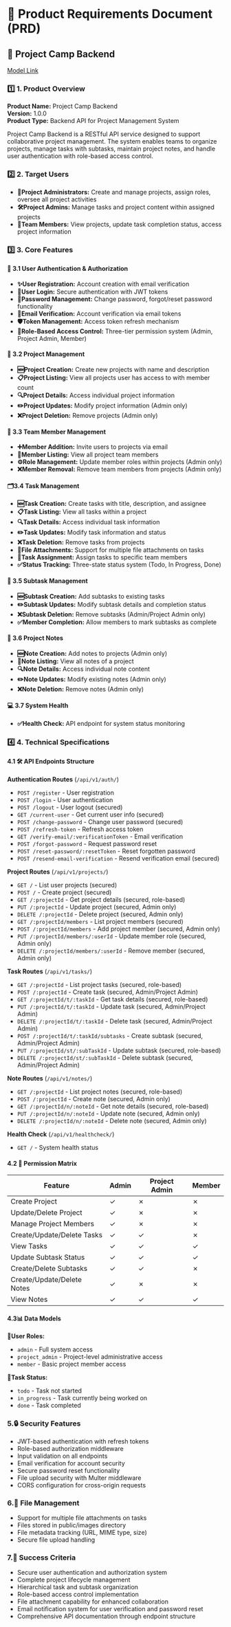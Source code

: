 # 📝 Product Requirements Document (PRD)

## 🚀 Project Camp Backend

[Model Link](https://app.eraser.io/workspace/YrH5ZFPlighkdAiY5nch?origin=share)

### 1️⃣ 1. Product Overview

**Product Name:** Project Camp Backend  
**Version:** 1.0.0  
**Product Type:** Backend API for Project Management System

Project Camp Backend is a RESTful API service designed to support collaborative project management. The system enables teams to organize projects, manage tasks with subtasks, maintain project notes, and handle user authentication with role-based access control.

### 2️⃣ 2. Target Users

- **👑Project Administrators:** Create and manage projects, assign roles, oversee all project activities
- **🛠Project Admins:** Manage tasks and project content within assigned projects
- **👥Team Members:** View projects, update task completion status, access project information

### 3️⃣ 3. Core Features

#### 🔐 3.1 User Authentication & Authorization

- **✨User Registration:** Account creation with email verification
- **🔑User Login:** Secure authentication with JWT tokens
- **🔄Password Management:** Change password, forgot/reset password functionality
- **📧Email Verification:** Account verification via email tokens
- **🛡Token Management:** Access token refresh mechanism
- **👤Role-Based Access Control:** Three-tier permission system (Admin, Project Admin, Member)

#### 📂 3.2 Project Management

- **🆕Project Creation:** Create new projects with name and description
- **📋Project Listing:** View all projects user has access to with member count
- **🔍Project Details:** Access individual project information
- **✏️Project Updates:** Modify project information (Admin only)
- **❌Project Deletion:** Remove projects (Admin only)

#### 👥 3.3 Team Member Management

- **➕Member Addition:** Invite users to projects via email
- **📄Member Listing:** View all project team members
- **⚙️Role Management:** Update member roles within projects (Admin only)
- **❌Member Removal:** Remove team members from projects (Admin only)

#### 🗂3.4 Task Management

- **🆕Task Creation:** Create tasks with title, description, and assignee
- **📋Task Listing:** View all tasks within a project
- **🔍Task Details:** Access individual task information
- **✏️Task Updates:** Modify task information and status
- **❌Task Deletion:** Remove tasks from projects
- **📎File Attachments:** Support for multiple file attachments on tasks
- **👤Task Assignment:** Assign tasks to specific team members
- **✅Status Tracking:** Three-state status system (Todo, In Progress, Done)

#### 🧩 3.5 Subtask Management

- **🆕Subtask Creation:** Add subtasks to existing tasks
- **✏️Subtask Updates:** Modify subtask details and completion status
- **❌Subtask Deletion:** Remove subtasks (Admin/Project Admin only)
- **✅Member Completion:** Allow members to mark subtasks as complete

#### 📝 3.6 Project Notes

- **🆕Note Creation:** Add notes to projects (Admin only)
- **📄Note Listing:** View all notes of a project
- **🔍Note Details:** Access individual note content
- **✏️Note Updates:** Modify existing notes (Admin only)
- **❌Note Deletion:** Remove notes (Admin only)

#### 💻 3.7 System Health

- **✅Health Check:** API endpoint for system status monitoring

### 4️⃣ 4. Technical Specifications

#### 4.1 🛠 API Endpoints Structure

**Authentication Routes** (`/api/v1/auth/`)

- `POST /register` - User registration
- `POST /login` - User authentication
- `POST /logout` - User logout (secured)
- `GET /current-user` - Get current user info (secured)
- `POST /change-password` - Change user password (secured)
- `POST /refresh-token` - Refresh access token
- `GET /verify-email/:verificationToken` - Email verification
- `POST /forgot-password` - Request password reset
- `POST /reset-password/:resetToken` - Reset forgotten password
- `POST /resend-email-verification` - Resend verification email (secured)

**Project Routes** (`/api/v1/projects/`)

- `GET /` - List user projects (secured)
- `POST /` - Create project (secured)
- `GET /:projectId` - Get project details (secured, role-based)
- `PUT /:projectId` - Update project (secured, Admin only)
- `DELETE /:projectId` - Delete project (secured, Admin only)
- `GET /:projectId/members` - List project members (secured)
- `POST /:projectId/members` - Add project member (secured, Admin only)
- `PUT /:projectId/members/:userId` - Update member role (secured, Admin only)
- `DELETE /:projectId/members/:userId` - Remove member (secured, Admin only)

**Task Routes** (`/api/v1/tasks/`)

- `GET /:projectId` - List project tasks (secured, role-based)
- `POST /:projectId` - Create task (secured, Admin/Project Admin)
- `GET /:projectId/t/:taskId` - Get task details (secured, role-based)
- `PUT /:projectId/t/:taskId` - Update task (secured, Admin/Project Admin)
- `DELETE /:projectId/t/:taskId` - Delete task (secured, Admin/Project Admin)
- `POST /:projectId/t/:taskId/subtasks` - Create subtask (secured, Admin/Project Admin)
- `PUT /:projectId/st/:subTaskId` - Update subtask (secured, role-based)
- `DELETE /:projectId/st/:subTaskId` - Delete subtask (secured, Admin/Project Admin)

**Note Routes** (`/api/v1/notes/`)

- `GET /:projectId` - List project notes (secured, role-based)
- `POST /:projectId` - Create note (secured, Admin only)
- `GET /:projectId/n/:noteId` - Get note details (secured, role-based)
- `PUT /:projectId/n/:noteId` - Update note (secured, Admin only)
- `DELETE /:projectId/n/:noteId` - Delete note (secured, Admin only)

**Health Check** (`/api/v1/healthcheck/`)

- `GET /` - System health status

#### 4.2 🔐 Permission Matrix

| Feature                    | Admin | Project Admin | Member |
| -------------------------- | ----- | ------------- | ------ |
| Create Project             | ✓     | ✗             | ✗      |
| Update/Delete Project      | ✓     | ✗             | ✗      |
| Manage Project Members     | ✓     | ✗             | ✗      |
| Create/Update/Delete Tasks | ✓     | ✓             | ✗      |
| View Tasks                 | ✓     | ✓             | ✓      |
| Update Subtask Status      | ✓     | ✓             | ✓      |
| Create/Delete Subtasks     | ✓     | ✓             | ✗      |
| Create/Update/Delete Notes | ✓     | ✗             | ✗      |
| View Notes                 | ✓     | ✓             | ✓      |

#### 4.3📊 Data Models

**👤User Roles:**

- `admin` - Full system access
- `project_admin` - Project-level administrative access
- `member` - Basic project member access

**📌Task Status:**

- `todo` - Task not started
- `in_progress` - Task currently being worked on
- `done` - Task completed

### 5.🔒 Security Features

- JWT-based authentication with refresh tokens
- Role-based authorization middleware
- Input validation on all endpoints
- Email verification for account security
- Secure password reset functionality
- File upload security with Multer middleware
- CORS configuration for cross-origin requests

### 6.📁 File Management

- Support for multiple file attachments on tasks
- Files stored in public/images directory
- File metadata tracking (URL, MIME type, size)
- Secure file upload handling

### 7.🎯 Success Criteria

- Secure user authentication and authorization system
- Complete project lifecycle management
- Hierarchical task and subtask organization
- Role-based access control implementation
- File attachment capability for enhanced collaboration
- Email notification system for user verification and password reset
- Comprehensive API documentation through endpoint structure
